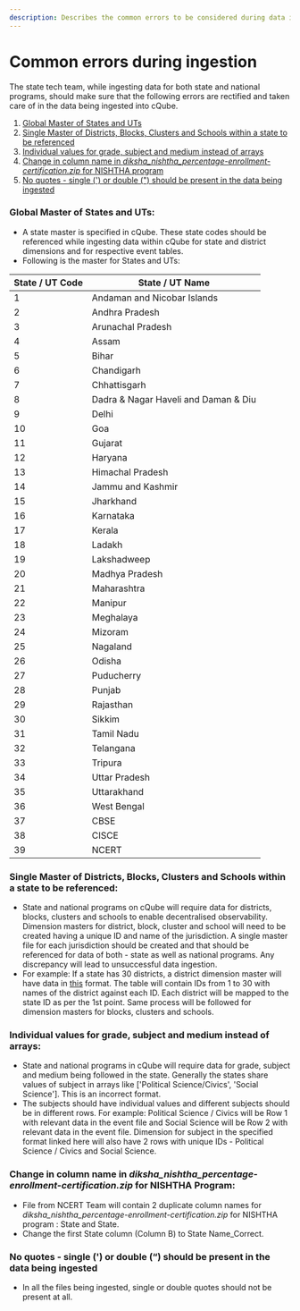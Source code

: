 ```yaml
---
description: Describes the common errors to be considered during data ingestion into cQube
---
```


# Common errors during ingestion

The state tech team, while ingesting data for both state and national programs, should make sure that the following errors are rectified and taken care of in the data being ingested into cQube.

1. [Global Master of States and UTs](common-errors-during-ingestion.md#global-master-of-states-and-uts)
2. [Single Master of Districts, Blocks, Clusters and Schools within a state to be referenced](common-errors-during-ingestion.md#single-master-of-districts-blocks-clusters-and-schools-within-a-state-to-be-referenced)
3. [Individual values for grade, subject and medium instead of arrays](common-errors-during-ingestion.md#individual-values-for-grade-subject-and-medium-instead-of-arrays)
4. [Change in column name in _diksha\_nishtha\_percentage-enrollment-certification.zip_ for NISHTHA program](common-errors-during-ingestion.md#change-in-column-name-in-diksha\_nishtha\_percentage-enrollment-certification.zip-for-nishtha-program)
5. [No quotes - single (') or double (") should be present in the data being ingested](common-errors-during-ingestion.md#no-quotes-single-or-double-should-be-present-in-the-data-being-ingested)

### **Global Master of States and UTs:**

* A state master is specified in cQube. These state codes should be referenced while ingesting data within cQube for state and district dimensions and for respective event tables.
* Following is the master for States and UTs:

| State / UT Code | State / UT Name                      |
| --------------- | ------------------------------------ |
| 1               | Andaman and Nicobar Islands          |
| 2               | Andhra Pradesh                       |
| 3               | Arunachal Pradesh                    |
| 4               | Assam                                |
| 5               | Bihar                                |
| 6               | Chandigarh                           |
| 7               | Chhattisgarh                         |
| 8               | Dadra & Nagar Haveli and Daman & Diu |
| 9               | Delhi                                |
| 10              | Goa                                  |
| 11              | Gujarat                              |
| 12              | Haryana                              |
| 13              | Himachal Pradesh                     |
| 14              | Jammu and Kashmir                    |
| 15              | Jharkhand                            |
| 16              | Karnataka                            |
| 17              | Kerala                               |
| 18              | Ladakh                               |
| 19              | Lakshadweep                          |
| 20              | Madhya Pradesh                       |
| 21              | Maharashtra                          |
| 22              | Manipur                              |
| 23              | Meghalaya                            |
| 24              | Mizoram                              |
| 25              | Nagaland                             |
| 26              | Odisha                               |
| 27              | Puducherry                           |
| 28              | Punjab                               |
| 29              | Rajasthan                            |
| 30              | Sikkim                               |
| 31              | Tamil Nadu                           |
| 32              | Telangana                            |
| 33              | Tripura                              |
| 34              | Uttar Pradesh                        |
| 35              | Uttarakhand                          |
| 36              | West Bengal                          |
| 37              | CBSE                                 |
| 38              | CISCE                                |
| 39              | NCERT                                |

### **Single Master of Districts, Blocks, Clusters and Schools within a state to be referenced:**

* State and national programs on cQube will require data for districts, blocks, clusters and schools to enable decentralised observability. Dimension masters for district, block, cluster and school will need to be created having a unique ID and name of the jurisdiction. A single master file for each jurisdiction should be created and that should be referenced for data of both - state as well as national programs. Any discrepancy will lead to unsuccessful data ingestion.
* For example: If a state has 30 districts, a district dimension master will have data in [this](cqube-schemas.md#district-dimension) format. The table will contain IDs from 1 to 30 with names of the district against each ID. Each district will be mapped to the state ID as per the 1st point. Same process will be followed for dimension masters for blocks, clusters and schools.

### **Individual values for grade, subject and medium instead of arrays:**

* State and national programs in cQube will require data for grade, subject and medium being followed in the state. Generally the states share values of subject in arrays like \['Political Science/Civics', 'Social Science']. This is an incorrect format.
* The subjects should have individual values and different subjects should be in different rows. For example: Political Science / Civics will be Row 1 with relevant data in the event file and Social Science will be Row 2 with relevant data in the event file. Dimension for subject in the specified format linked here will also have 2 rows with unique IDs - Political Science / Civics and Social Science.

### **Change in column name in **_**diksha\_nishtha\_percentage-enrollment-certification.zip**_** for NISHTHA Program:**

* File from NCERT Team will contain 2 duplicate column names for _diksha\_nishtha\_percentage-enrollment-certification.zip_ for NISHTHA program : State and State.
* Change the first State column (Column B) to State Name\_Correct.

### **No quotes - single (') or double (“) should be present in the data being ingested**

* In all the files being ingested, single or double quotes should not be present at all.
